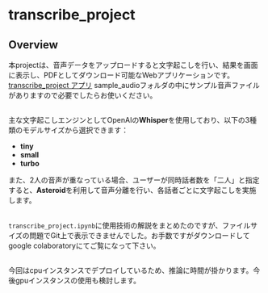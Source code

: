 # transcribe_project

## Overview
本projectは、音声データをアップロードすると文字起こしを行い、結果を画面に表示し、PDFとしてダウンロード可能なWebアプリケーションです。  
[transcribe_project アプリ](https://your-app-url.example.com)
sample_audioフォルダの中にサンプル音声ファイルがありますので必要でしたらお使いください。
##
主な文字起こしエンジンとしてOpenAIの**Whisper**を使用しており、以下の3種類のモデルサイズから選択できます：
- **tiny**
- **small**
- **turbo**

また、2人の音声が重なっている場合、ユーザーが同時話者数を「二人」と指定すると、**Asteroid**を利用して音声分離を行い、各話者ごとに文字起こしを実施します。

##
`transcribe_project.ipynb`に使用技術の解説をまとめたのですが、ファイルサイズの問題でGit上で表示できませんでした。お手数ですがダウンロードしてgoogle colaboratoryにてご覧になって下さい。 
##
今回はcpuインスタンスでデプロイしているため、推論に時間が掛かります。今後gpuインスタンスの使用も検討します。



